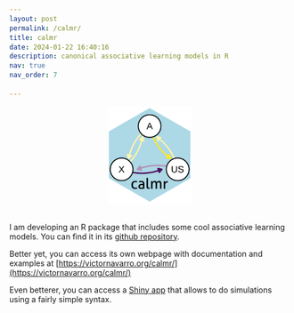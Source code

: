 ```yaml
---
layout: post
permalink: /calmr/
title: calmr
date: 2024-01-22 16:40:16
description: canonical associative learning models in R
nav: true
nav_order: 7  

---
```

<center><img src="/assets/img/calmr.png" width="30%"></center>
<br>

I am developing an R package that includes some cool associative learning models. You can find it in its [github repository](https://github.com/victor-navarro/calmr).

Better yet, you can access its own webpage with documentation and examples at [https://victornavarro.org/calmr/](https://victornavarro.org/calmr/)

Even betterer, you can access a [Shiny app](https://victor-navarro.shinyapps.io/calmr_app/) that allows to do simulations using a fairly simple syntax.